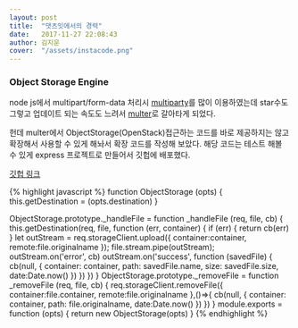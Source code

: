 ```yaml
---
layout: post
title:  "댓츠잇에서의 경력"
date:   2017-11-27 22:08:43
author: 김지운
cover:  "/assets/instacode.png"
---
```


### Object Storage Engine

node js에서 multipart/form-data 처리시 [multiparty](https://github.com/pillarjs/multiparty)를 많이 이용하였는데 star수도 그렇고 업데이트 되는 속도도 느려서
[multer](https://github.com/expressjs/multer)로 갈아타게 되었다.

헌데 multer에서 ObjectStorage(OpenStack)접근하는 코드를 바로 제공하지는 않고 확장해서 사용할 수 있게 해놔서 확장 코드를 작성해 보았다.
해당 코드는 테스트 해볼 수 있게 express 프로젝트로 만들어서 깃헙에 배포했다.

[깃헙 링크](https://github.com/kishe89/MulterObjectStorageEngine)

{% highlight javascript %}
function ObjectStorage (opts) {
    this.getDestination = (opts.destination)
}

ObjectStorage.prototype._handleFile = function _handleFile (req, file, cb) {
    this.getDestination(req, file, function (err, container) {
        if (err) {
            return cb(err)
        }
        let outStream = req.storageClient.upload({
            container:container,
            remote:file.originalname
        });
        file.stream.pipe(outStream);
        outStream.on('error', cb)
        outStream.on('success', function (savedFile) {
            cb(null, {
                container: container,
                path: savedFile.name,
                size: savedFile.size,
                date:Date.now()
            })
        })
    })
}
ObjectStorage.prototype._removeFile = function _removeFile (req, file, cb) {
    req.storageClient.removeFile({
        container:file.container,
        remote:file.originalname
    },()=>{
        cb(null, {
            container: container,
            path: file.originalname,
            date:Date.now()
        })
    })
}
module.exports = function (opts) {
    return new ObjectStorage(opts)
}
{% endhighlight %}

